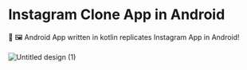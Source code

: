 # Instagram Clone App in Android
:iphone: :framed_picture:	Android App written in kotlin replicates Instagram App in Android!</br></br>
![Untitled design (1)](https://user-images.githubusercontent.com/61693422/176820573-ea2f301e-5d33-4f44-9c65-e0b67e05aa61.png)
